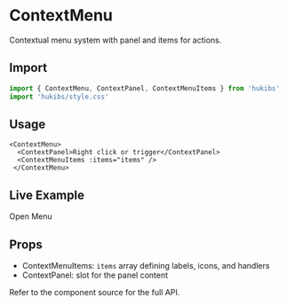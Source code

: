 # ContextMenu

Contextual menu system with panel and items for actions.

## Import

```ts
import { ContextMenu, ContextPanel, ContextMenuItems } from 'hukibs'
import 'hukibs/style.css'
```

## Usage

```vue
<ContextMenu>
  <ContextPanel>Right click or trigger</ContextPanel>
  <ContextMenuItems :items="items" />
 </ContextMenu>
```

## Live Example

<Example>
  <ContextMenu>
    <ContextPanel>Open Menu</ContextPanel>
    <ContextMenuItems :items="[{ label: 'Edit' }, { label: 'Delete' }]" />
  </ContextMenu>
</Example>

## Props

- ContextMenuItems: `items` array defining labels, icons, and handlers
- ContextPanel: slot for the panel content

Refer to the component source for the full API.
